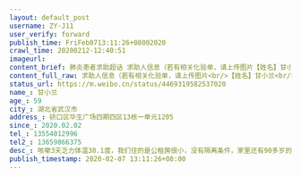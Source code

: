```yaml
---
layout: default_post
username: ZY·J11
user_verify: forward
publish_time: FriFeb0713:11:26+08002020
crawl_time: 20200212-12:40:51
imageurl: 
content_brief: 肺炎患者求助超话 求助人信息（若有相关化验单，请上传图片【姓名】甘小兰【年龄】59【所在城市】湖北省武汉市【所在小区、社区】硚口区华生广场四期四区13栋一单元1205【患病时间】2020.02.02【联系方式】13554012996【其他紧急联系人】13659866375【病情描述】咳嗽3天 乏力 体温38.1度  ...全文
content_full_raw: 求助人信息（若有相关化验单，请上传图片<br/>【姓名】甘小兰<br/>【年龄】59<br/>【所在城市】湖北省武汉市<br/>【所在小区、社区】硚口区华生广场四期四区13栋一单元1205<br/>【患病时间】2020.02.02<br/>【联系方式】13554012996<br/>【其他紧急联系人】13659866375<br/>【病情描述】<br/>咳嗽3天乏力体温38.1度，我们住的是公租房很小，没有隔离条件，家里还有90多岁的婆婆<adata-url="http://t.cn/R2WxQOQ"href="http://weibo.com/p/1001018008642010000000000"data-hide=""><spanclass='url-icon'><imgstyle='width:1rem;height:1rem'src='https://h5.sinaimg.cn/upload/2015/09/25/3/timeline_card_small_location_default.png'></span><spanclass="surl-text">武汉</span></a>
status_url: https://m.weibo.cn/status/4469319582537020
name_: 甘小兰
age_: 59
city_: 湖北省武汉市
address_: 硚口区华生广场四期四区13栋一单元1205
since_: 2020.02.02
tel_: 13554012996
tel2_: 13659866375
desc_: 咳嗽3天乏力体温38.1度，我们住的是公租房很小，没有隔离条件，家里还有90多岁的婆婆<adata-url="http//t.cn/R2WxQOQ"href="http//weibo.com/p/1001018008642010000000000"data-hide=""><spanclass='url-icon'><imgstyle='width1rem;height1rem'src='https//h5.sinaimg.cn/upload/2015/09/25/3/timeline_card_small_location_default.png'></span><spanclass="surl-text">武汉</span></a>
publish_timestamp: 2020-02-07 13:11:26+08:00
---
```

